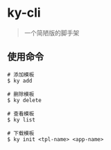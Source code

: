 # ky-cli

> 一个简陋版的脚手架

## 使用命令

```
# 添加模板
$ ky add

# 删除模板
$ ky delete

# 查看模板
$ ky list

# 下载模板
$ ky init <tpl-name> <app-name>
```